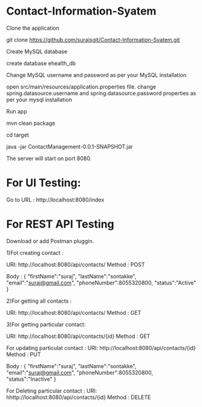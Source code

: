 # Contact-Information-Syatem

Clone the application

git clone https://github.com/surajsgit/Contact-Information-Syatem.git

Create MySQL database

create database ehealth_db

Change MySQL username and password as per your MySQL installation

open src/main/resources/application.properties file. change spring.datasource.username and spring.datasource.password properties as per your mysql installation

Run app

mvn clean package

cd target

java -jar ContactManagement-0.0.1-SNAPSHOT.jar

The server will start on port 8080.

# For UI Testing:

Go to URL : http://localhost:8080/index 

# For REST API Testing

Download or add Postman pluggin.

1)Fot creating contact :

URI: http://localhost:8080/api/contacts/ Method : POST

Body : { "firstName":"suraj", "lastName":"sontakke", "email":"suraj@gmail.com", "phoneNumber":8055320800, "status":"Active" }

2)For getting all contacts :

URI: http://localhost:8080/api/contacts/ Method : GET

3)For getting particular contact:

URI: http://localhost:8080/api/contacts/{id} Method : GET

For updating particulat contact :
URI: http://localhost:8080/api/contacts/{id} Method : PUT

Body : { "firstName":"suraj", "lastName":"sontakke", "email":"suraj@gmail.com", "phoneNumber":8055320800, "status":"Inactive" }

For Deleting particular contact :
URI: hhttp://localhost:8080/api/contacts/{id} Method : DELETE
